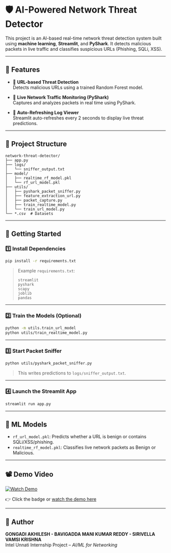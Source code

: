 # 🛡️ AI-Powered Network Threat Detector

This project is an AI-based real-time network threat detection system built using **machine learning**, **Streamlit**, and **PyShark**. It detects malicious packets in live traffic and classifies suspicious URLs (Phishing, SQLi, XSS).

---

## 📌 Features

- 🔗 **URL-based Threat Detection**  
  Detects malicious URLs using a trained Random Forest model.

- 📡 **Live Network Traffic Monitoring (PyShark)**  
  Captures and analyzes packets in real time using PyShark.

- 🔁 **Auto-Refreshing Log Viewer**  
  Streamlit auto-refreshes every 2 seconds to display live threat predictions.

---

## 📁 Project Structure

```
network-threat-detector/
├── app.py
├── logs/
│   └── sniffer_output.txt
├── model/
│   ├── realtime_rf_model.pkl
│   └── rf_url_model.pkl
├── utils/
│   ├── pyshark_packet_sniffer.py
│   ├── feature_extraction_url.py
│   ├── packet_capture.py
│   ├── train_realtime_model.py
│   └── train_url_model.py
└── *.csv  # Datasets
```

---

## 🚀 Getting Started

### 1️⃣ Install Dependencies

```bash
pip install -r requirements.txt
```

> Example `requirements.txt`:
> ```
> streamlit
> pyshark
> scapy
> joblib
> pandas
> ```

---

### 2️⃣ Train the Models (Optional)

```bash
python -m utils.train_url_model
python utils/train_realtime_model.py
```

---

### 3️⃣ Start Packet Sniffer

```bash
python utils/pyshark_packet_sniffer.py
```

> This writes predictions to `logs/sniffer_output.txt`.

---

### 4️⃣ Launch the Streamlit App

```bash
streamlit run app.py
```

---

## 🧠 ML Models

- `rf_url_model.pkl`: Predicts whether a URL is benign or contains SQLi/XSS/phishing.
- `realtime_rf_model.pkl`: Classifies live network packets as Benign or Malicious.

---

## 📽️ Demo Video

[![Watch Demo](https://img.shields.io/badge/📺%20Watch%20Demo-Google%20Drive-blue?logo=google-drive)](https://drive.google.com/file/d/1GU2YGVQ49JmRmidfRoLfJ3t4MLD4xuDh/view?usp=drivesdk)

👉 Click the badge or [watch the demo here](https://drive.google.com/file/d/1GU2YGVQ49JmRmidfRoLfJ3t4MLD4xuDh/view?usp=drivesdk)

---

## 🙋 Author

**GONGADI AKHILESH - BAVIGADDA MANI KUMAR REDDY - SIRIVELLA VAMSI KRISHNA**   
Intel Unnati Internship Project – *AI/ML for Networking*

